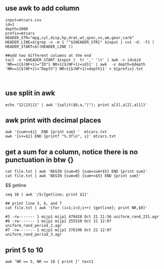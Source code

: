 
## use awk to add column
```
input=mtcars.csv
id=1
depth=1000
prefix=mtcars
HEADER_STR="mpg,cyl,disp,hp,drat,wt,qsec,vs,am,gear,carb"
HEADER_LINE=$(grep -n -m 1 "^${HEADER_STR}" $input | cut -d: -f1 )
HEADER_START=$((HEADER_LINE ))

##add two different columns at the end
tail -n +$HEADER_START $input |  tr ',' '\t' | awk -v id=$id 'NR==1{$(NF+1)="ID"} NR>1{$(NF+1)=id}1' | awk  -v depth=$depth 'NR==1{$(NF+1)="Depth"} NR>1{$(NF+1)=depth}1' > ${prefix}.txt



```


## use split in awk
```
echo "12|23|11" | awk '{split($0,a,"|"); print a[3],a[2],a[1]}'

```


## awk print with decimal places
```
awk '{sum+=$1}  END {print sum} '  mtcars.txt
awk '{s+=$1} END {printf "%.3f\n", s}' mtcars.txt
```


## get a sum for a column, notice there is no punctuation in btw {}
```
cat file.txt | awk 'BEGIN {sum=0} {sum=sum+$5} END {print sum}'
cat file.txt | awk 'BEGIN {sum=0} {sum+=$5} END {print sum}'
```

$$ getline
```
seq 10 | awk '/5/{getline; print $1}'

## print line 3, 6, and 7
cat file.txt | awk '{for (i=1;i<3;i++) {getline}; print NR,$0}'

#3 -rw------- 1 mijp1 mijp1 470428 Oct 21 11:56 uniform_rand_231.agr
#6 -rw------- 1 mijp1 mijp1 255510 Oct 21 12:07 uniform_rand_period_2.agr
#7 -rw------- 1 mijp1 mijp1 376196 Oct 21 12:07 uniform_rand_period_3.agr

```

## print 5 to 10
```
awk ’NR == 5, NR == 10 { print }’ text1

```